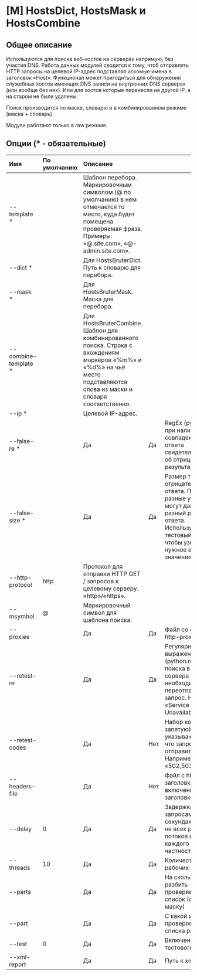 # \[M\] HostsDict, HostsMask и HostsCombine

## Общее описание

Используются для поиска веб-хостов на серверах напрямую, без участия DNS. Работа данных модулей сводится к тому, чтоб отправлять HTTP запросы на целевой IP-адрес подставляя искомые имена в заголовок «Host». Функционал может пригодиться для обнаружения служебных хостов имеющих DNS записи на внутренних DNS серверах \(или вообще без них\). Или для хостов которые перенесли на другой IP, а на старом не были удалены.

Поиск производится по маске, словарю и в комбинированном режиме \(маска + словарь\).

Модули работают только в raw режиме.

## Опции \(\* - обязательные\)

| Имя | По умолчанию | Описание |  |  |
| :--- | :--- | :--- | :--- | :--- |
| --template \* |  | Шаблон перебора. Маркировочным символом \(@ по умолчанию\) в нём отмечается то место, куда будет помещена проверяемая фраза. Примеры:  «@.site.com», «@-admin.site.com». |  |  |
| --dict \* |  | Для HostsBruterDict. Путь к словарю для перебора. |  |  |
| --mask \* |  | Для HostsBruterMask. Маска для перебора. |  |  |
| --combine-template \* |  | Для HostsBruterCombine. Шаблон для комбинированного поиска. Строка с вхождениям маркеров «%m%» и «%d%» на чьё место подставляются слова из маски и словаря соответственно. |  |  |
| --ip \* |  | Целевой IP-адрес. |  |  |
| --false-re \* |  | Да | Да | RegEx \(python.re\), при наличии совпадений в теле ответа свидетельствующая об отрицательном результате. |
| --false-size \* |  | Да | Да | Размер тела отрицательного ответа. Помните что разные утилиты могут давать разный размер ответа. Используйте тестовый режим чтобы узнать нужное вам значение. |
| --http-protocol | http | Протокол для отправки HTTP GET / запросов к целевому серверу. «http»/«https». |  |  |
| --msymbol | @ | Маркировочный символ для шаблона поиска. |  |  |
| --proxies |  | Да | Да | Файл со списком http-proxy. |
| --retest-re |  | Да | Да | Регулярное выражение \(python.re\) для поиска в ответе сервера признака необходимости переотправить запрос. Например «Service Temporarily Unavailable». |
| --retest-codes |  | Да | Нет | Набор кодов \(через запятую\) указывающих на то, что запрос нужно отправить заново. Например «502,503». |
| --headers-file |  | Да | Нет | Файл с http заголовками для включения в заголовки запроса. |
| --delay | 0 | Да | Да | Задержка между запросами \(в секундах\). Касается не всех рабочих потоков в целом, а каждого потока в частности. |
| --threads | 10 | Да | Да | Количество рабочих потоков |
| --parts |  | Да | Да | На сколько частей разбить проверяемый список \(словарь, маску\) |
| --part |  | Да | Да | С какой из частей проверяемого списка работаем. |
| --test | 0 | Да | Да | Включение тестового режима |
| --xml-report |  | Да | Да | Путь к xml-отчёту |


